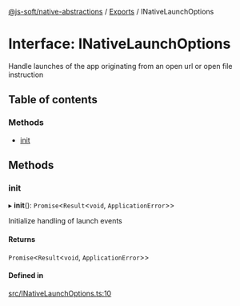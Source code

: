 [@js-soft/native-abstractions](../README.md) / [Exports](../modules.md) / INativeLaunchOptions

# Interface: INativeLaunchOptions

Handle launches of the app originating from an open url or open file instruction

## Table of contents

### Methods

- [init](INativeLaunchOptions.md#init)

## Methods

### init

▸ **init**(): `Promise`<`Result`<`void`, `ApplicationError`\>\>

Initialize handling of launch events

#### Returns

`Promise`<`Result`<`void`, `ApplicationError`\>\>

#### Defined in

[src/INativeLaunchOptions.ts:10](https://github.com/js-soft/ts-native-access/blob/c428889/packages/abstractions/src/INativeLaunchOptions.ts#L10)
